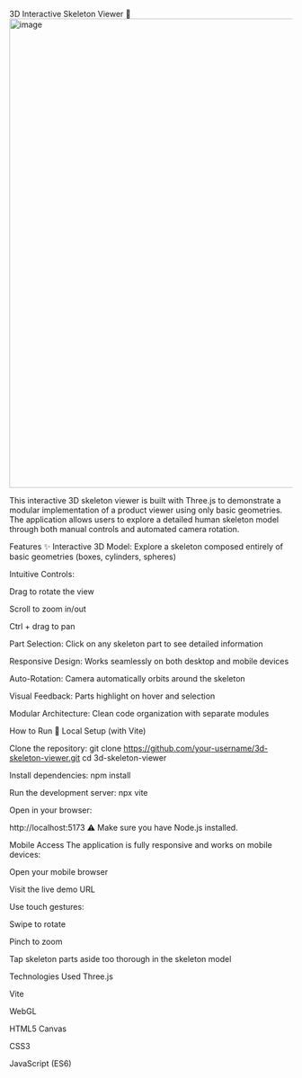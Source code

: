 3D Interactive Skeleton Viewer 🦴
<img width="835" alt="image" src="https://github.com/user-attachments/assets/9f84e3ff-8306-4029-a38f-135a459ba619" />


This interactive 3D skeleton viewer is built with Three.js to demonstrate a modular implementation of a product viewer using only basic geometries. The application allows users to explore a detailed human skeleton model through both manual controls and automated camera rotation.

Features ✨
Interactive 3D Model: Explore a skeleton composed entirely of basic geometries (boxes, cylinders, spheres)

Intuitive Controls:

Drag to rotate the view

Scroll to zoom in/out

Ctrl + drag to pan

Part Selection: Click on any skeleton part to see detailed information

Responsive Design: Works seamlessly on both desktop and mobile devices

Auto-Rotation: Camera automatically orbits around the skeleton

Visual Feedback: Parts highlight on hover and selection

Modular Architecture: Clean code organization with separate modules

How to Run 🚀
Local Setup (with Vite)

Clone the repository:
git clone https://github.com/your-username/3d-skeleton-viewer.git
cd 3d-skeleton-viewer

Install dependencies:
npm install

Run the development server:
npx vite

Open in your browser:
 
http://localhost:5173
⚠️ Make sure you have Node.js installed.




Mobile Access
The application is fully responsive and works on mobile devices:

Open your mobile browser

Visit the live demo URL

Use touch gestures:

Swipe to rotate

Pinch to zoom

Tap skeleton parts aside  too thorough in the skeleton model

Technologies Used
Three.js 

Vite 

WebGL

HTML5 Canvas

CSS3

JavaScript (ES6)
